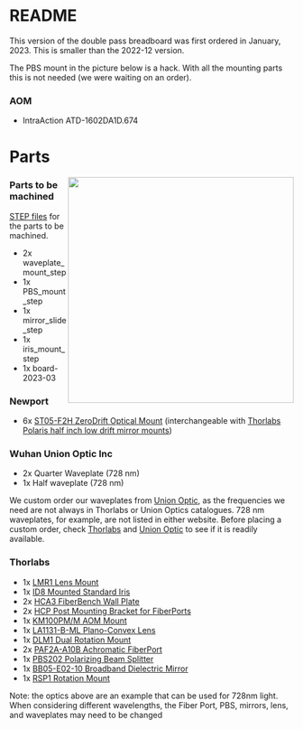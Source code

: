 # README

This version of the double pass breadboard was first ordered in January, 2023. This is smaller than the 2022-12 version. 

The PBS mount in the picture below is a hack. With all the mounting parts this is not needed (we were waiting on an order).

### AOM
* IntraAction ATD-1602DA1D.674

# Parts
<image align="right" img src="https://user-images.githubusercontent.com/63123871/231607416-c20247d6-4d55-4785-b397-88617b3494cd.jpg" width="400"></image>
### Parts to be machined
[STEP files](https://drive.google.com/drive/u/0/folders/1nD5TpH6GJ4PaINz6TMQDM_oo5xbCrWec) for the parts to be machined.

* 2x waveplate_mount_step
* 1x PBS_mount_step
* 1x mirror_slide_step
* 1x iris_mount_step
* 1x board-2023-03


### Newport
* 6x [ST05-F2H ZeroDrift Optical Mount](https://www.newport.com/p/ST05-F2H) (interchangeable with [Thorlabs Polaris half inch low drift mirror mounts](https://www.thorlabs.com/thorproduct.cfm?partnumber=POLARIS-K05C4))

### Wuhan Union Optic Inc
* 2x Quarter Waveplate (728 nm)
* 1x Half waveplate (728 nm)

We custom order our waveplates from [Union Optic](https://www.u-optic.com/index/siteid/2.html), as the frequencies we need are not always in Thorlabs or Union Optics catalogues. 728 nm waveplates, for example, are not listed in either website. Before placing a custom order, check [Thorlabs](https://www.thorlabs.com/) and [Union Optic](https://www.u-optic.com/index/siteid/2.html) to see if it is readily available.

### Thorlabs
* 1x [LMR1 Lens Mount](https://www.thorlabs.com/thorproduct.cfm?partnumber=LMR1#ad-image-0)
* 1x [ID8 Mounted Standard Iris](https://www.thorlabs.com/thorproduct.cfm?partnumber=ID8)
* 2x [HCA3 FiberBench Wall Plate](https://www.thorlabs.com/thorproduct.cfm?partnumber=HCA3)
* 2x [HCP Post Mounting Bracket for FiberPorts](https://www.thorlabs.com/thorproduct.cfm?partnumber=HCP)
* 1x [KM100PM/M AOM Mount](https://www.thorlabs.com/thorproduct.cfm?partnumber=KM100PM/M)
* 1x [LA1131-B-ML Plano-Convex Lens](https://www.thorlabs.com/thorproduct.cfm?partnumber=LA1131-B-ML)
* 1x [DLM1 Dual Rotation Mount](https://www.thorlabs.com/thorproduct.cfm?partnumber=DLM1#ad-image-0)
* 2x [PAF2A-A10B Achromatic FiberPort](https://www.thorlabs.com/thorproduct.cfm?partnumber=PAF2A-A10B)
* 1x [PBS202 Polarizing Beam Splitter](https://www.thorlabs.com/thorproduct.cfm?partnumber=PBS202)
* 1x [BB05-E02-10 Broadband Dielectric Mirror](https://www.thorlabs.com/thorproduct.cfm?partnumber=BB05-E02-10)
* 1x [RSP1 Rotation Mount](https://www.thorlabs.com/thorproduct.cfm?partnumber=RSP1#ad-image-0)

Note: the optics above are an example that can be used for 728nm light. When considering different wavelengths, the Fiber Port, PBS, mirrors, lens, and waveplates may need to be changed
